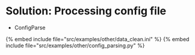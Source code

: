# Solution: Processing config file

* ConfigParse

{% embed include file="src/examples/other/data_clean.ini" %}
{% embed include file="src/examples/other/config_parsing.py" %}



